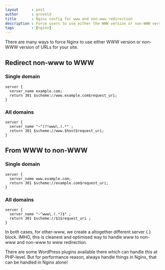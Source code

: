 ```yaml
---
layout      : post
author      : groveld
title       : Nginx config for www and non-www redirection
description : Force users to use either the WWW version or non-WWW version of URLs for your site.
tags        : [nginx]
---
```


There are many ways to force Nginx to use either WWW version or non-WWW version of URLs for your site.

## Redirect non-www to WWW

### Single domain
``` nginx
server {
  server_name example.com;
  return 301 $scheme://www.example.com$request_uri;
}
```

### All domains
``` nginx
server {
  server_name "~^(?!www\.).*" ;
  return 301 $scheme://www.$host$request_uri;
}
```

## From WWW to non-WWW

### Single domain
``` nginx
server {
  server_name www.example.com;
  return 301 $scheme://example.com$request_uri;
}
```

### All domains
``` nginx
server {
  server_name "~^www\.(.*)$" ;
  return 301 $scheme://$1$request_uri ;
}
```

In both cases, for other-www, we create a altogether different server { } block. IMHO, this is cleanest and optimised way to handle www to non-www and non-www to www redirection.

There are some WordPress plugins available there which can handle this at PHP-level. But for performance reason, always handle things in Nginx, that can be handled in Nginx alone!
